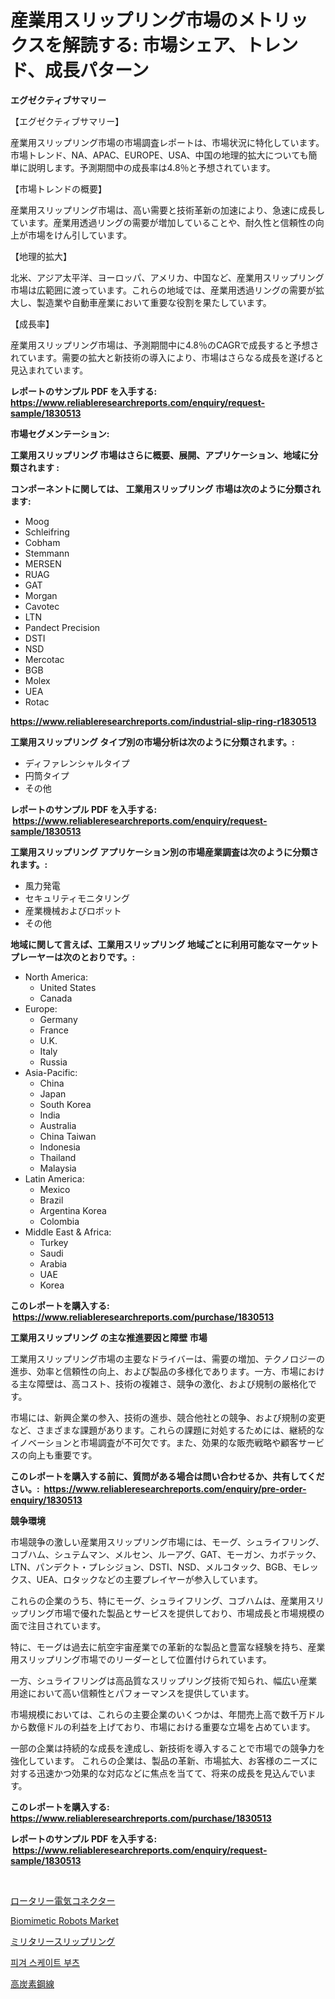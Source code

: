 <p><h1>産業用スリップリング市場のメトリックスを解読する: 市場シェア、トレンド、成長パターン</h1></p><p><strong>エグゼクティブサマリー</strong></p>
<p><p>【エグゼクティブサマリー】</p><p>産業用スリップリング市場の市場調査レポートは、市場状況に特化しています。市場トレンド、NA、APAC、EUROPE、USA、中国の地理的拡大についても簡単に説明します。予測期間中の成長率は4.8％と予想されています。</p><p>【市場トレンドの概要】</p><p>産業用スリップリング市場は、高い需要と技術革新の加速により、急速に成長しています。産業用透過リングの需要が増加していることや、耐久性と信頼性の向上が市場をけん引しています。</p><p>【地理的拡大】</p><p>北米、アジア太平洋、ヨーロッパ、アメリカ、中国など、産業用スリップリング市場は広範囲に渡っています。これらの地域では、産業用透過リングの需要が拡大し、製造業や自動車産業において重要な役割を果たしています。</p><p>【成長率】</p><p>産業用スリップリング市場は、予測期間中に4.8％のCAGRで成長すると予想されています。需要の拡大と新技術の導入により、市場はさらなる成長を遂げると見込まれています。</p></p>
<p><strong>レポートのサンプル PDF を入手する: <a href="https://www.reliableresearchreports.com/enquiry/request-sample/1830513">https://www.reliableresearchreports.com/enquiry/request-sample/1830513</a></strong></p>
<p><strong>市場セグメンテーション:</strong></p>
<p><strong> 工業用スリップリング 市場はさらに概要、展開、アプリケーション、地域に分類されます :</strong></p>
<p><strong>コンポーネントに関しては、 工業用スリップリング 市場は次のように分類されます: &nbsp;</strong></p>
<p><ul><li>Moog</li><li>Schleifring</li><li>Cobham</li><li>Stemmann</li><li>MERSEN</li><li>RUAG</li><li>GAT</li><li>Morgan</li><li>Cavotec</li><li>LTN</li><li>Pandect Precision</li><li>DSTI</li><li>NSD</li><li>Mercotac</li><li>BGB</li><li>Molex</li><li>UEA</li><li>Rotac</li></ul></p>
<p><strong><a href="https://www.reliableresearchreports.com/industrial-slip-ring-r1830513">https://www.reliableresearchreports.com/industrial-slip-ring-r1830513</a></strong></p>
<p><strong> 工業用スリップリング タイプ別の市場分析は次のように分類されます。:</strong></p>
<p><ul><li>ディファレンシャルタイプ</li><li>円筒タイプ</li><li>その他</li></ul></p>
<p><strong>レポートのサンプル PDF を入手する: &nbsp;<a href="https://www.reliableresearchreports.com/enquiry/request-sample/1830513">https://www.reliableresearchreports.com/enquiry/request-sample/1830513</a></strong></p>
<p><strong> 工業用スリップリング アプリケーション別の市場産業調査は次のように分類されます。:</strong></p>
<p><ul><li>風力発電</li><li>セキュリティモニタリング</li><li>産業機械およびロボット</li><li>その他</li></ul></p>
<p><strong>地域に関して言えば、工業用スリップリング 地域ごとに利用可能なマーケットプレーヤーは次のとおりです。:</strong></p>
<p><ul>
    <li>
        North America:
        <ul>
            <li>United States</li>
            <li>Canada</li>
        </ul>
    </li>
    <li>
        Europe:
        <ul>
            <li>Germany</li>
            <li>France</li>
            <li>U.K.</li>
            <li>Italy</li>
            <li>Russia</li>
        </ul>
    </li>
    <li>
        Asia-Pacific:
        <ul>
            <li>China</li>
            <li>Japan</li>
            <li>South Korea</li>
            <li>India</li>
            <li>Australia</li>
            <li>China Taiwan</li>
            <li>Indonesia</li>
            <li>Thailand</li>
            <li>Malaysia</li>
        </ul>
    </li>
    <li>
        Latin America:
        <ul>
            <li>Mexico</li>
            <li>Brazil</li>
            <li>Argentina Korea</li>
            <li>Colombia</li>
        </ul>
    </li>
    <li>
        Middle East & Africa:
        <ul>
            <li>Turkey</li>
            <li>Saudi</li>
            <li>Arabia</li>
            <li>UAE</li>
            <li>Korea</li>
        </ul>
    </li>
    </ul></p>
<p><strong>このレポートを購入する: &nbsp;<a href="https://www.reliableresearchreports.com/purchase/1830513">https://www.reliableresearchreports.com/purchase/1830513</a></strong></p>
<p><strong>工業用スリップリング の主な推進要因と障壁 市場</strong></p>
<p><p>工業用スリップリング市場の主要なドライバーは、需要の増加、テクノロジーの進歩、効率と信頼性の向上、および製品の多様化であります。一方、市場における主な障壁は、高コスト、技術の複雑さ、競争の激化、および規制の厳格化です。</p><p>市場には、新興企業の参入、技術の進歩、競合他社との競争、および規制の変更など、さまざまな課題があります。これらの課題に対処するためには、継続的なイノベーションと市場調査が不可欠です。また、効果的な販売戦略や顧客サービスの向上も重要です。</p></p>
<p><strong>このレポートを購入する前に、質問がある場合は問い合わせるか、共有してください。:&nbsp; <a href="https://www.reliableresearchreports.com/enquiry/pre-order-enquiry/1830513">https://www.reliableresearchreports.com/enquiry/pre-order-enquiry/1830513</a></strong></p>
<p><strong>競争環境</strong></p>
<p><p>市場競争の激しい産業用スリップリング市場には、モーグ、シュライフリング、コブハム、シュテムマン、メルセン、ルーアグ、GAT、モーガン、カボテック、LTN、パンデクト・プレシジョン、DSTI、NSD、メルコタック、BGB、モレックス、UEA、ロタックなどの主要プレイヤーが参入しています。 </p><p>これらの企業のうち、特にモーグ、シュライフリング、コブハムは、産業用スリップリング市場で優れた製品とサービスを提供しており、市場成長と市場規模の面で注目されています。 </p><p>特に、モーグは過去に航空宇宙産業での革新的な製品と豊富な経験を持ち、産業用スリップリング市場でのリーダーとして位置付けられています。 </p><p>一方、シュライフリングは高品質なスリップリング技術で知られ、幅広い産業用途において高い信頼性とパフォーマンスを提供しています。 </p><p>市場規模においては、これらの主要企業のいくつかは、年間売上高で数千万ドルから数億ドルの利益を上げており、市場における重要な立場を占めています。 </p><p>一部の企業は持続的な成長を達成し、新技術を導入することで市場での競争力を強化しています。 これらの企業は、製品の革新、市場拡大、お客様のニーズに対する迅速かつ効果的な対応などに焦点を当てて、将来の成長を見込んでいます。</p></p>
<p><strong>このレポートを購入する: &nbsp; <a href="https://www.reliableresearchreports.com/purchase/1830513">https://www.reliableresearchreports.com/purchase/1830513</a></strong></p>
<p><strong>レポートのサンプル PDF を入手する: &nbsp;<a href="https://www.reliableresearchreports.com/enquiry/request-sample/1830513">https://www.reliableresearchreports.com/enquiry/request-sample/1830513</a></strong><strong></strong></p>
<p>&nbsp;</p>
<p><p><a href="https://github.com/bevdtkn4419963/Market-Research-Report-List-1/blob/main/591766232780.md">ロータリー電気コネクター</a></p><p><a href="https://view.publitas.com/reportprime-1/biomimetic-robots-market-the-key-to-successful-business-strategy-forecast-till-2031/">Biomimetic Robots Market</a></p><p><a href="https://github.com/MosesSpinka1914/Market-Research-Report-List-1/blob/main/766288632781.md">ミリタリースリップリング</a></p><p><a href="https://github.com/Tristiarton768456/Market-Research-Report-List-1/blob/main/193304829925.md">피겨 스케이트 부츠</a></p><p><a href="https://medium.com/@abdielkilback/%E9%AB%98%E7%82%AD%E7%B4%A0%E9%8B%BC%E7%B7%9A%E5%B8%82%E5%A0%B4%E3%81%AE%E5%88%86%E6%9E%90-%E3%82%B0%E3%83%AD%E3%83%BC%E3%83%90%E3%83%AB%E7%94%A3%E6%A5%AD%E3%81%AE%E5%B1%95%E6%9C%9B%E3%81%A8%E4%BA%88%E6%B8%AC-2024%E5%B9%B4%E3%81%8B%E3%82%892031%E5%B9%B4%E3%81%BE%E3%81%A7-818ed84e209d">高炭素鋼線</a></p></p>